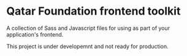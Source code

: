 # Qatar Foundation frontend toolkit

A collection of Sass and Javascript files for using as part of your application's frontend.

This project is under developemnt and not ready for production.
